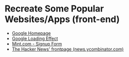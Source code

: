 # Recreate Some Popular Websites/Apps (front-end)

- [Google Homepage](https://ivobul.github.io/recreate-websites-apps/google-homepage/)
- [Google Loading Effect](https://ivobul.github.io/recreate-websites-apps/google-loading-effect/)
- [Mint.com - Signup Form](https://ivobul.github.io/recreate-websites-apps/hacker-news-frontpage/)
- [The Hacker News' frontpage (news.ycombinator.com)](https://ivobul.github.io/recreate-websites-apps/mint-signup-form/)

